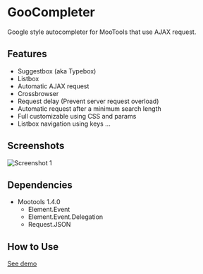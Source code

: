 GooCompleter
============

Google style autocompleter for MooTools that use AJAX request.

Features
--------

+ Suggestbox (aka Typebox)
+ Listbox
+ Automatic AJAX request
+ Crossbrowser
+ Request delay (Prevent server request overload)
+ Automatic request after a minimum search length
+ Full customizable using CSS and params
+ Listbox navigation using keys
...

 
Screenshots
-----------

![Screenshot 1](http://www.livespanske.com/labs/GooCompleter/imgs/GooCompleter.png)


Dependencies
------------

+ Mootools 1.4.0
	+ Element.Event
  + Element.Event.Delegation
  + Request.JSON


How to Use
----------

[See demo](http://www.livespanske.com/labs/GooCompleter) 
  

 
